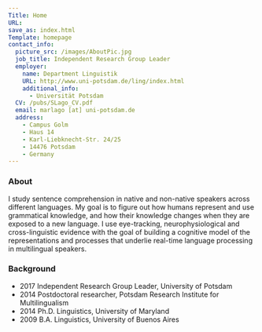 ```yaml
---
Title: Home
URL:
save_as: index.html
Template: homepage
contact_info:
  picture_src: /images/AboutPic.jpg
  job_title: Independent Research Group Leader
  employer: 
    name: Department Linguistik
    URL: http://www.uni-potsdam.de/ling/index.html
    additional_info:
      - Universität Potsdam
  CV: /pubs/SLago_CV.pdf
  email: marlago [at] uni-potsdam.de
  address:
    - Campus Golm
    - Haus 14
    - Karl-Liebknecht-Str. 24/25
    - 14476 Potsdam
    - Germany
---
```


### About
I study sentence comprehension in native and non-native speakers across different languages. My goal is to figure out how humans represent and use grammatical knowledge, and how their knowledge changes when they are exposed to a new language. I use eye-tracking, neurophysiological and cross-linguistic evidence with the goal of building a cognitive model of the representations and processes that underlie real-time language processing in multilingual speakers.


### Background
<ul>
    <li>
    <span class="background-year">2017</span> Independent Research Group Leader, University of Potsdam
  </li>
  <li>
    <span class="background-year">2014</span> Postdoctoral researcher, Potsdam Research Institute for Multilingualism
  </li>
  <li>
    <span class="background-year">2014</span> Ph.D. Linguistics, University of Maryland
  </li>
  <li>
    <span class="background-year">2009</span> B.A. Linguistics, University of Buenos Aires
  </li>
</ul>

